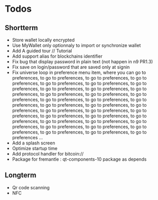 Todos
=====

Shortterm
---------

* Store wallet locally encrypted
* Use MyWallet only optionnaly to import or synchronize wallet
* Add A guided tour // Tutorial
* Add support alias for blockchains identifier
* Fix bug that display password in plain text (not happen in n9 PR1.3)
* Fix save on login/password that are saved only at signin
* Fix universe loop in preference menu item, where you can go to preferences, to go to preferences, to go to preferences, to go to preferences, to go to preferences, to go to preferences, to go to preferences, to go to preferences, to go to preferences, to go to preferences, to go to preferences, to go to preferences, to go to preferences, to go to preferences, to go to preferences, to go to preferences, to go to preferences, to go to preferences, to go to preferences, to go to preferences, to go to preferences, to go to preferences, to go to preferences, to go to preferences, to go to preferences, to go to preferences, to go to preferences, to go to preferences, to go to preferences, to go to preferences, to go to preferences, to go to preferences, to go to preferences, to go to preferences ...
* Add a splash screen
* Optimize startup time
* Add protocol handler for bitcoin://
* Package for fremantle :  qt-components-10 package as depends

Longterm
--------
* Qr code scanning
* NFC

